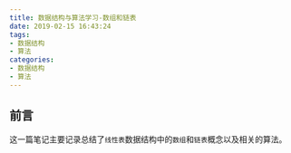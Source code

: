 ```yaml
---
title: 数据结构与算法学习-数组和链表
date: 2019-02-15 16:43:24
tags:
- 数据结构
- 算法
categories:
- 数据结构
- 算法
---
```



## 前言

这一篇笔记主要记录总结了`线性表`数据结构中的`数组`和`链表`概念以及相关的算法。



